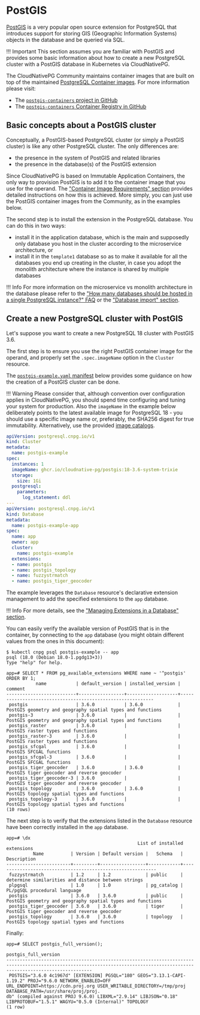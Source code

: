 # PostGIS
<!-- SPDX-License-Identifier: CC-BY-4.0 -->

[PostGIS](https://postgis.net/) is a very popular open source extension
for PostgreSQL that introduces support for storing GIS (Geographic Information
Systems) objects in the database and be queried via SQL.

!!! Important
    This section assumes you are familiar with PostGIS and provides some basic
    information about how to create a new PostgreSQL cluster with a PostGIS database
    in Kubernetes via CloudNativePG.

The CloudNativePG Community maintains container images that are built on top
of the maintained [PostgreSQL Container images](https://github.com/cloudnative-pg/postgres-containers).
For more information please visit:

- The [`postgis-containers` project in GitHub](https://github.com/cloudnative-pg/postgis-containers)
- The [`postgis-containers` Container Registry in GitHub](https://github.com/cloudnative-pg/postgis-containers/pkgs/container/postgis)

## Basic concepts about a PostGIS cluster

Conceptually, a PostGIS-based PostgreSQL cluster (or simply a PostGIS cluster)
is like any other PostgreSQL cluster. The only differences are:

- the presence in the system of PostGIS and related libraries
- the presence in the database(s) of the PostGIS extension

Since CloudNativePG is based on Immutable Application Containers, the only way
to provision PostGIS is to add it to the container image that you use for the
operand. The ["Container Image Requirements" section](container_images.md) provides
detailed instructions on how this is achieved. More simply, you can just use
the PostGIS container images from the Community, as in the examples below.

The second step is to install the extension in the PostgreSQL database. You can
do this in two ways:

- install it in the application database, which is the main and supposedly only
  database you host in the cluster according to the microservice architecture, or
- install it in the `template1` database so as to make it available for all the
  databases you end up creating in the cluster, in case you adopt the monolith
  architecture where the instance is shared by multiple databases

!!! Info
    For more information on the microservice vs monolith architecture in the database
    please refer to the ["How many databases should be hosted in a single PostgreSQL instance?" FAQ](faq.md)
    or the ["Database import" section](database_import.md).

## Create a new PostgreSQL cluster with PostGIS

Let's suppose you want to create a new PostgreSQL 18 cluster with PostGIS 3.6.

The first step is to ensure you use the right PostGIS container image for the
operand, and properly set the `.spec.imageName` option in the `Cluster`
resource.

The [`postgis-example.yaml` manifest](samples/postgis-example.yaml) below
provides some guidance on how the creation of a PostGIS cluster can be done.

!!! Warning
    Please consider that, although convention over configuration applies in
    CloudNativePG, you should spend time configuring and tuning your system for
    production. Also the `imageName` in the example below deliberately points
    to the latest available image for PostgreSQL 18 - you should use a specific
    image name or, preferably, the SHA256 digest for true immutability.
    Alternatively, use the provided [image catalogs](https://github.com/cloudnative-pg/postgis-containers?tab=readme-ov-file#image-catalogs).


```yaml
apiVersion: postgresql.cnpg.io/v1
kind: Cluster
metadata:
  name: postgis-example
spec:
  instances: 1
  imageName: ghcr.io/cloudnative-pg/postgis:18-3.6-system-trixie
  storage:
    size: 1Gi
  postgresql:
    parameters:
      log_statement: ddl
---
apiVersion: postgresql.cnpg.io/v1
kind: Database
metadata:
  name: postgis-example-app
spec:
  name: app
  owner: app
  cluster:
    name: postgis-example
  extensions:
  - name: postgis
  - name: postgis_topology
  - name: fuzzystrmatch
  - name: postgis_tiger_geocoder
```

The example leverages the `Database` resource's declarative extension
management to add the specified extensions to the `app` database.

!!! Info
    For more details, see the
    ["Managing Extensions in a Database" section](declarative_database_management.md#managing-extensions-in-a-database).

You can easily verify the available version of PostGIS that is in the
container, by connecting to the `app` database (you might obtain different
values from the ones in this document):

```console
$ kubectl cnpg psql postgis-example -- app
psql (18.0 (Debian 18.0-1.pgdg13+3))
Type "help" for help.

app=# SELECT * FROM pg_available_extensions WHERE name ~ '^postgis' ORDER BY 1;
           name           | default_version | installed_version |                          comment
--------------------------+-----------------+-------------------+------------------------------------------------------------
 postgis                  | 3.6.0           | 3.6.0             | PostGIS geometry and geography spatial types and functions
 postgis-3                | 3.6.0           |                   | PostGIS geometry and geography spatial types and functions
 postgis_raster           | 3.6.0           |                   | PostGIS raster types and functions
 postgis_raster-3         | 3.6.0           |                   | PostGIS raster types and functions
 postgis_sfcgal           | 3.6.0           |                   | PostGIS SFCGAL functions
 postgis_sfcgal-3         | 3.6.0           |                   | PostGIS SFCGAL functions
 postgis_tiger_geocoder   | 3.6.0           | 3.6.0             | PostGIS tiger geocoder and reverse geocoder
 postgis_tiger_geocoder-3 | 3.6.0           |                   | PostGIS tiger geocoder and reverse geocoder
 postgis_topology         | 3.6.0           | 3.6.0             | PostGIS topology spatial types and functions
 postgis_topology-3       | 3.6.0           |                   | PostGIS topology spatial types and functions
(10 rows)
```

The next step is to verify that the extensions listed in the `Database`
resource have been correctly installed in the `app` database.

```console
app=# \dx
                                                 List of installed extensions
          Name          | Version | Default version |   Schema   |                        Description
------------------------+---------+-----------------+------------+------------------------------------------------------------
 fuzzystrmatch          | 1.2     | 1.2             | public     | determine similarities and distance between strings
 plpgsql                | 1.0     | 1.0             | pg_catalog | PL/pgSQL procedural language
 postgis                | 3.6.0   | 3.6.0           | public     | PostGIS geometry and geography spatial types and functions
 postgis_tiger_geocoder | 3.6.0   | 3.6.0           | tiger      | PostGIS tiger geocoder and reverse geocoder
 postgis_topology       | 3.6.0   | 3.6.0           | topology   | PostGIS topology spatial types and functions
```

Finally:

```console
app=# SELECT postgis_full_version();
                                                                            postgis_full_version
----------------------------------------------------------------------------------------------------------------------------------------------------------------------------
 POSTGIS="3.6.0 4c1967d" [EXTENSION] PGSQL="180" GEOS="3.13.1-CAPI-1.19.2" PROJ="9.6.0 NETWORK_ENABLED=OFF URL_ENDPOINT=https://cdn.proj.org USER_WRITABLE_DIRECTORY=/tmp/proj DATABASE_PATH=/usr/share/proj/proj.
db" (compiled against PROJ 9.6.0) LIBXML="2.9.14" LIBJSON="0.18" LIBPROTOBUF="1.5.1" WAGYU="0.5.0 (Internal)" TOPOLOGY
(1 row)
```
